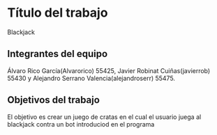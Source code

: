 # Título del trabajo
Blackjack

## Integrantes del equipo

Álvaro Rico García(Alvarorico) 55425, Javier Robinat Cuiñas(javierrob) 55430 y Alejandro Serrano Valencia(alejandroserr) 55475.

## Objetivos del trabajo

El objetivo es crear un juego de cratas en el cual el usuario juega al blackjack contra un bot introduciod en el programa

## 
